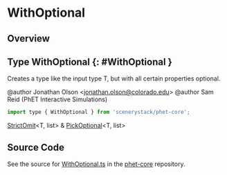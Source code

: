 # WithOptional

## Overview



## Type WithOptional {: #WithOptional }


Creates a type like the input type T, but with all certain properties optional.

@author Jonathan Olson &lt;jonathan.olson@colorado.edu&gt;
@author Sam Reid (PhET Interactive Simulations)

```js
import type { WithOptional } from 'scenerystack/phet-core';
```


[StrictOmit](../phet-core/StrictOmit.md)&lt;T, list&gt; &amp; [PickOptional](../phet-core/PickOptional.md)&lt;T, list&gt;



## Source Code

See the source for [WithOptional.ts](https://github.com/phetsims/phet-core/blob/main/js/types/WithOptional.ts) in the [phet-core](https://github.com/phetsims/phet-core) repository.
